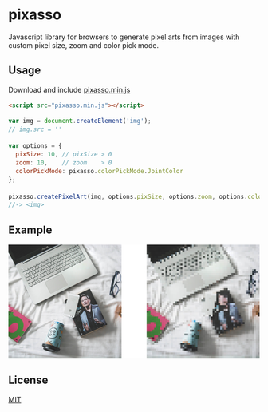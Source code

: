 # pixasso

Javascript library for browsers to generate pixel arts from images with custom pixel size, zoom and color pick mode.

## Usage

Download and include [pixasso.min.js](https://github.com/howion/pixasso-js/blob/master/lib/pixasso.min.js)

```html
<script src="pixasso.min.js"></script>
```

```js
var img = document.createElement('img');
// img.src = ''

var options = {
  pixSize: 10, // pixSize > 0
  zoom: 10,    // zoom    > 0
  colorPickMode: pixasso.colorPickMode.JointColor
};

pixasso.createPixelArt(img, options.pixSize, options.zoom, options.colorPickMode);
//-> <img>
```

## Example

<p align="center">
  <img src="https://raw.githubusercontent.com/howion/box/master/pixasso-js/example.png">
</p>

## License

[MIT](https://github.com/howion/pixasso-js/blob/master/LICENSE)
